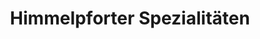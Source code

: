 ---
title: "Himmelpforter Spezialitäten"
url: /berlin/himmelpforter-spezialitaeten/
shop: Feinkost
---